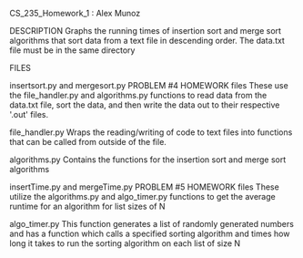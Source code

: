 CS_235_Homework_1 : Alex Munoz


DESCRIPTION
Graphs the running times of insertion sort and merge sort algorithms that sort data from a text file in descending order.
The data.txt file must be in the same directory

FILES

insertsort.py and mergesort.py
PROBLEM #4 HOMEWORK files
These use the file_handler.py and algorithms.py functions to read data from the data.txt file, sort the data, and then write the data out to their respective '.out' files.

file_handler.py 
Wraps the reading/writing of code to text files into functions that can be called from outside of the file.

algorithms.py 
Contains the functions for the insertion sort and merge sort algorithms

insertTime.py and mergeTime.py
PROBLEM #5 HOMEWORK files
These utilize the algorithms.py and algo_timer.py functions to get the average runtime for an algorithm for list sizes of N

algo_timer.py
This function generates a list of randomly generated numbers and has a function which calls a specified sorting algorithm and times
how long it takes to run the sorting algorithm on each list of size N